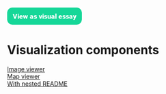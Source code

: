 <a href="https://visual-essays.app"><img src="/ve-button.png"></a>

# Visualization components

[Image viewer](image-viewer.md)  
[Map viewer](/visualization-components/image-viewer.md)  
[With nested README](folder-with-nested-README)  